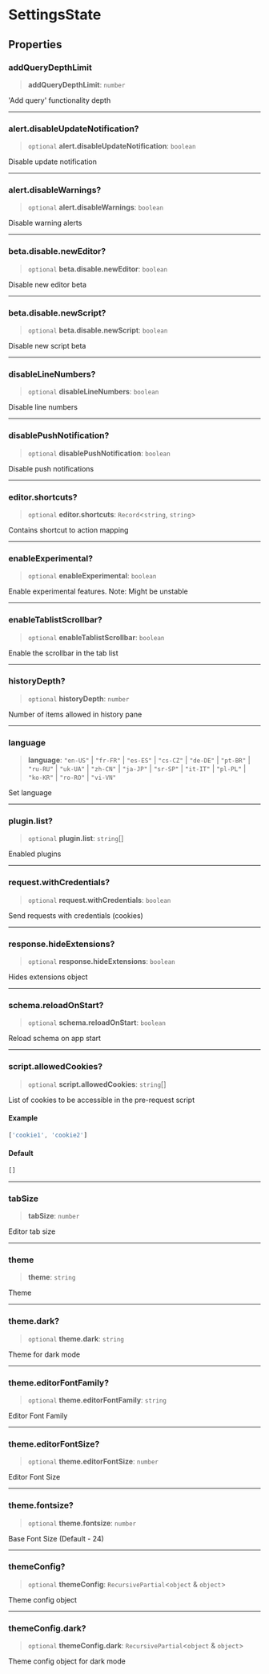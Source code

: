 # SettingsState

## Properties

### addQueryDepthLimit

> **addQueryDepthLimit**: `number`

'Add query' functionality depth

***

### alert.disableUpdateNotification?

> `optional` **alert.disableUpdateNotification**: `boolean`

Disable update notification

***

### alert.disableWarnings?

> `optional` **alert.disableWarnings**: `boolean`

Disable warning alerts

***

### beta.disable.newEditor?

> `optional` **beta.disable.newEditor**: `boolean`

Disable new editor beta

***

### beta.disable.newScript?

> `optional` **beta.disable.newScript**: `boolean`

Disable new script beta

***

### disableLineNumbers?

> `optional` **disableLineNumbers**: `boolean`

Disable line numbers

***

### disablePushNotification?

> `optional` **disablePushNotification**: `boolean`

Disable push notifications

***

### editor.shortcuts?

> `optional` **editor.shortcuts**: `Record`\<`string`, `string`\>

Contains shortcut to action mapping

***

### enableExperimental?

> `optional` **enableExperimental**: `boolean`

Enable experimental features.
Note: Might be unstable

***

### enableTablistScrollbar?

> `optional` **enableTablistScrollbar**: `boolean`

Enable the scrollbar in the tab list

***

### historyDepth?

> `optional` **historyDepth**: `number`

Number of items allowed in history pane

***

### language

> **language**: `"en-US"` \| `"fr-FR"` \| `"es-ES"` \| `"cs-CZ"` \| `"de-DE"` \| `"pt-BR"` \| `"ru-RU"` \| `"uk-UA"` \| `"zh-CN"` \| `"ja-JP"` \| `"sr-SP"` \| `"it-IT"` \| `"pl-PL"` \| `"ko-KR"` \| `"ro-RO"` \| `"vi-VN"`

Set language

***

### plugin.list?

> `optional` **plugin.list**: `string`[]

Enabled plugins

***

### request.withCredentials?

> `optional` **request.withCredentials**: `boolean`

Send requests with credentials (cookies)

***

### response.hideExtensions?

> `optional` **response.hideExtensions**: `boolean`

Hides extensions object

***

### schema.reloadOnStart?

> `optional` **schema.reloadOnStart**: `boolean`

Reload schema on app start

***

### script.allowedCookies?

> `optional` **script.allowedCookies**: `string`[]

List of cookies to be accessible in the pre-request script

#### Example

```ts
['cookie1', 'cookie2']
```

#### Default

```ts
[]
```

***

### tabSize

> **tabSize**: `number`

Editor tab size

***

### theme

> **theme**: `string`

Theme

***

### theme.dark?

> `optional` **theme.dark**: `string`

Theme for dark mode

***

### theme.editorFontFamily?

> `optional` **theme.editorFontFamily**: `string`

Editor Font Family

***

### theme.editorFontSize?

> `optional` **theme.editorFontSize**: `number`

Editor Font Size

***

### theme.fontsize?

> `optional` **theme.fontsize**: `number`

Base Font Size
(Default - 24)

***

### themeConfig?

> `optional` **themeConfig**: `RecursivePartial`\<`object` & `object`\>

Theme config object

***

### themeConfig.dark?

> `optional` **themeConfig.dark**: `RecursivePartial`\<`object` & `object`\>

Theme config object for dark mode
